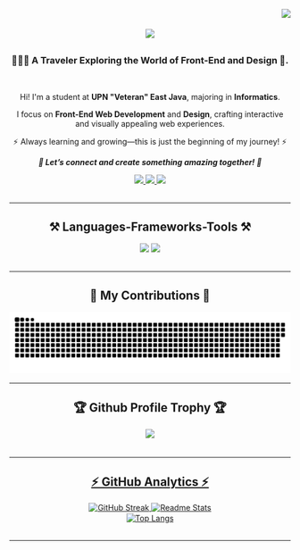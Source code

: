 <img
  align="right"
  src="https://visitor-badge.laobi.icu/badge?page_id=dickyhaa.12&left_color=grey&right_color=blue"
/>

<h1 align="center">
  <img
    src="https://readme-typing-svg.herokuapp.com/?font=Righteous&size=35&center=true&vCenter=true&width=500&height=70&duration=4000&lines=Hi+There!+👋;+I'm+M+Dicky+Haikal+Aly!;"
  />
</h1>

<h3 align="center">👨🏻‍💻 A Traveler Exploring the World of Front-End and Design 🎨.</h3>


<br />

<div align="center">
  
  Hi! I'm a student at **UPN "Veteran" East Java**, majoring in **Informatics**.
  
  I focus on **Front-End Web Development** and **Design**, crafting interactive and visually appealing web experiences.
  
  ⚡ Always learning and growing—this is just the beginning of my journey! ⚡ 

  ***🚀 Let’s connect and create something amazing together! 🚀***
</div>

<div align="center">
  <a href="mailto:dickyhaikal12@gmail.com">
    <img src="https://img.shields.io/badge/Gmail-333333?style=for-the-badge&logo=gmail&logoColor=red" />
  </a>
  <a href="https://www.linkedin.com/in/m-dicky-haikal-aly-53768528b/"
    target="_blank" >
    <img src="https://img.shields.io/badge/LinkedIn-0077B5?style=for-the-badge&logo=linkedin&logoColor=white"
      target="_blank" />
  </a>
  <a href="https://instagram.com/dickyhaa12" target="_blank">
    <img src="https://img.shields.io/badge/Instagram-E4405F?style=for-the-badge&logo=instagram&logoColor=white"
      target="_blank" />
  </a>
</div>
<br />

<hr />

<h2 align="center">⚒️ Languages-Frameworks-Tools ⚒️</h2>
<div align="center">
  <img
    src="https://skillicons.dev/icons?i=html,css,javascript,py,c,cpp,mysql,bash"
  />
  <img
    src="https://skillicons.dev/icons?i=github,figma,git,linux,vscode"
  /><br />
</div>
<br />

<hr />

<h2 align="center">🐍 My Contributions 🐍</h2>
<div align="center">
  <img
    alt="Generate snake animations"
    src="https://raw.githubusercontent.com/dickyhaa/dickyhaa/output/github-contribution-grid-snake.svg"
  />
</div>

<hr />

<h2 align="center">🏆 Github Profile Trophy 🏆</h2>
<div align="center">
    <a href="https://github.com/dickyhaa/github-profile-trophy">
    <img 
      width=950 src="https://github-profile-trophy.vercel.app/?username=dickyhaa&column=8&theme=toknonight&no-frame=false"
    /><br />
</div>
<br />
      
<hr />

<h2 align="center">⚡ GitHub Analytics ⚡</h2>
<div align="center">
  <img
    width="415"
    src="https://streak-stats.demolab.com?user=dickyhaa&theme=tokyonight&border_radius=5&short_numbers=true&mode=weekly"
    alt="GitHub Streak"
  />
  <img
    width="390"
    src="https://github-readme-stats.vercel.app/api?username=dickyhaa&theme=tokyonight&show_icons=true&hide_border=false&count_private=true"
    alt="Readme Stats"
  />
  <br />
  <img
    width="325"
    align="center"
    src="https://github-readme-stats.vercel.app/api/top-langs/?username=dickyhaa&theme=tokyonight&show_icons=true&hide_border=false&layout=compact"
    alt="Top Langs"
  />
</div>

<br />
<hr />
